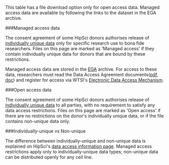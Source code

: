 
This table has a file download option only for open access data. Managed access data are available by following the links to the dataset in the EGA archive.

###Managed access data

The consent agreement of some HipSci donors authorises release of [individually unique data](/data/access#unique)
only for specific research use to bona fide researchers.
Files on this page are marked as 'Managed access' if they contain individually unique data for donors
that are bound by these restrictions.

Managed access data are stored in the [EGA](http://www.ebi.ac.uk/ega) archive.
For access to
these data, researchers must read the Data Access Agreement documents([pdf](/documents/HipSci_Normals_DAA_v3.2_form.pdf), [doc](/documents/HipSci_Normals_DAA_v3.2_form.doc)) and
register for access via WTSI's [Electronic Data Access Mechanism](https://www.sanger.ac.uk/legal/DAA/MasterController).

###Open access data

The consent agreement of some HipSci donors authorises release of [individually unique data](/data/access#unique)
to all parties, with no requirement to satisfy any data access restrictions.
Files on this page are marked as 'Open access' if there are no restrictions on the donor's individually unique data,
or if the file contains non-unique data only.

###Individually-unique vs Non-unique

The difference between individually-unique and non-unique data is explained on HipSci's
[data access information page](/data/access/). Managed access restrictions apply only to
individually-unique data types; non-unique data can be distributed openly for any cell line.
